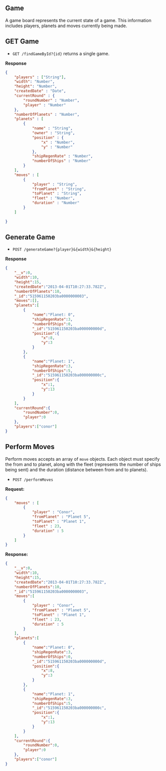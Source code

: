 Game
-----

A game board represents the current state of a game. This information includes players, planets and moves currently being made.


GET Game
-----

* `GET /findGameById?{id}` returns a single game.

**Response**

```json
{
	"players" : ["String"],
	"width": "Number",
	"height": "Number",
	"createdDate" : "Date",
	"currentRound" : {
		"roundNumber" : "Number",
		"player" : "Number"
	},
	"numberOfPlanets" : "Number",
	"planets" : [
		{
			"name" : "String",
			"owner" : "String",
			"position" : {
				"x" : "Number",
				"y" : "Number"
			},
			"shipRegenRate" : "Number",
			"numberOfShips" : "Number"
		}
	],
	"moves" : [
		{
			"player" : "String",
			"fromPlanet" : "String",
			"toPlanet" : "String",
			"fleet" : "Number",
			"duration" : "Number"
		}
	]
	
}

```


Generate Game
-----

* `POST /generateGame?{player}&{width}&{height}`

**Response**

```json
{
	"__v":0,
	"width":10,
	"height":15,
	"createdDate":"2013-04-01T10:27:33.782Z",
	"numberOfPlanets":10,
	"_id":"515961150203ba0000000003",
	"moves":[],
	"planets":[
		{	
			"name":"Planet: 0",
			"shipRegenRate":3,
			"numberOfShips":0,
			"_id":"515961150203ba000000000d",
			"position":{
				"x":8,
				"y":3
			}
		},
		{
			"name":"Planet: 1",
			"shipRegenRate":3,
			"numberOfShips":5,
			"_id":"515961150203ba000000000c",
			"position":{
				"x":1,
				"y":13
			}
		}
	],
	"currentRound":{
		"roundNumber":0,
		"player":0
	},
	"players":["conor"]
}

```


Perform Moves
-----

Perform moves accepts an array of `move` objects. Each object must specify the from and to planet, along with the fleet (represents the number of ships being sent) and the duration (distance between from and to planets).

* `POST /performMoves`

**Request:**

```json
{
	"moves" : [
		{
			"player" : "Conor",
			"fromPlanet" : "Planet 5",
			"toPlanet" : "Planet 1",
			"fleet" : 23,
			"duration" : 5
		}	
	]
}
```

**Response:**

```json
{
	"__v":0,
	"width":10,
	"height":15,
	"createdDate":"2013-04-01T10:27:33.782Z",
	"numberOfPlanets":10,
	"_id":"515961150203ba0000000003",
	"moves":[
		{
			"player" : "Conor",
			"fromPlanet" : "Planet 5",
			"toPlanet" : "Planet 1",
			"fleet" : 23,
			"duration" : 5
		}
	],
	"planets":[
		{	
			"name":"Planet: 0",
			"shipRegenRate":3,
			"numberOfShips":0,
			"_id":"515961150203ba000000000d",
			"position":{
				"x":8,
				"y":3
			}
		},
		{
			"name":"Planet: 1",
			"shipRegenRate":3,
			"numberOfShips":5,
			"_id":"515961150203ba000000000c",
			"position":{
				"x":1,
				"y":13
			}
		}
	],
	"currentRound":{
		"roundNumber":0,
		"player":0
	},
	"players":["conor"]
}
```
